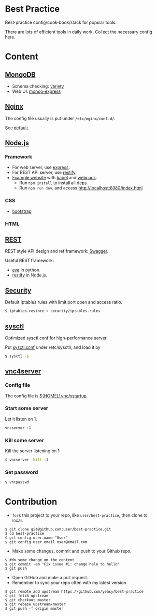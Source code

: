 Best Practice
===

Best-practice config/cook-book/stack for popular tools.

There are lots of efficient tools in daily work. Collect the necessary config here.

# Content

## [MongoDB](https://www.mongodb.org)
* Schema checking: [variety](https://github.com/variety/variety)
* Web UI: [mongo-express](https://github.com/andzdroid/mongo-express)

## [Nginx](nginx)
The config file usually is put under `/etc/nginx/conf.d/`.

See [default](nginx/default).

## [Node.js](https://nodejs.org)

### Framework
* For web server, use [express](https://expressjs.com).
* For REST API server, use [restify](https://restify.com).
* [Example website](website) with [babel](https://babeljs.io) and [webpack](https://webpack.github.io/).
    - Run `npm install` to install all deps.
    - Run `npm run dev`, and access [http://localhost:8080/index.html](http://localhost:8080/index.html)

### CSS
* [bootstrap](https://getbootstrap.com/)

### HTML


## [REST](https://en.wikipedia.org/wiki/Representational_state_transfer)
REST style API design and ref framework: [Swagger](http://swagger.io/).

Useful REST framework:
* [eve](http://python-eve.org/) in python.
* [restify](https://restify.com) in Node.js.

## [Security](security)
Default Iptables rules with limit port open and access ratio.
```sh
$ iptables-restore < security/iptables.rules
```

## [sysctl](sysctl)
Optimized sysctl.conf for high-performance server.

Put [sysctl.conf](sysctl/sysctl.conf) under /etc/sysctl/, and load it by
```sh
$ sysctl -p
```

## [vnc4server](vnc4server)
### Config file
The config file is [${HOME}/.vnc/xstartup](vnc4server/xstartup).
### Start some server
Let it listen on 1.
```sh
vncserver :1
```
### Kill some server
Kill the server listening on 1.
```sh
$ vncserver -kill :1
```
### Set password
```sh
$ vncpasswd
```

# Contribution
* `fork` this project to your repo, like `user/best-practice`, then clone to local.
```
$ git clone git@github.com:user/best-practice.git
$ cd best-practice
$ git config user.name "User"
$ git config user.email user@email.com
```

* Make some changes, commit and push to your Github repo.
```
$ #do some change on the content
$ git commit -am "Fix issue #1: change helo to hello"
$ git push
```

* Open GitHub and make a pull request.
* Remember to sync your repo often with my latest version.
```
$ git remote add upstream https://github.com/yeasy/best-practice
$ git fetch upstream
$ git checkout master
$ git rebase upstream/master
$ git push -f origin master
```
